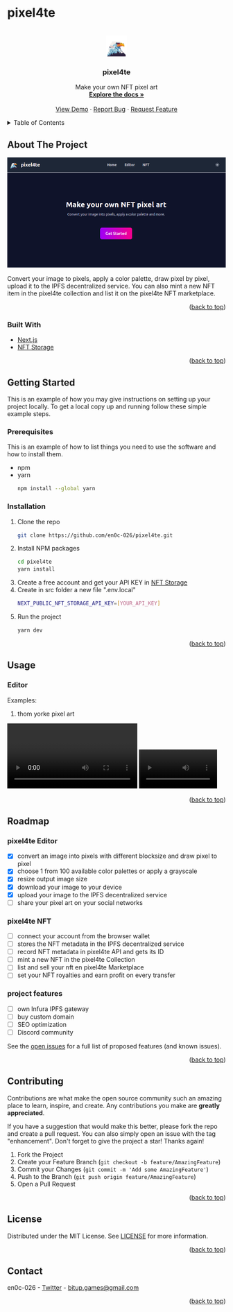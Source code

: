 # pixel4te

<!-- Improved compatibility of back to top link: See: https://github.com/othneildrew/Best-README-Template/pull/73 -->
<a name="readme-top"></a>


<!-- PROJECT LOGO -->
<br />
<div align="center">
  <a href="https://github.com/en0c-026/pixel4te">
    <img src="public/favicon.png" alt="Logo" width="48" height="48">
  </a>

<h3 align="center">pixel4te</h3>

  <p align="center">
    Make your own NFT pixel art
    <br />
    <a href="https://github.com/en0c-026/pixel4te/tree/master/docs"><strong>Explore the docs »</strong></a>
    <br />
    <br />
    <a href="https://pixel4te.vercel.app">View Demo</a>
    ·
    <a href="https://github.com/en0c-026/pixel4te/issues/new?title=Bug: ">Report Bug</a>
    ·
    <a href="https://github.com/en0c-026/pixel4te/issues/new?title=Feature: ">Request Feature</a>
  </p>
</div>



<!-- TABLE OF CONTENTS -->
<details>
  <summary>Table of Contents</summary>
  <ol>
    <li>
      <a href="#about-the-project">About The Project</a>
      <ul>
        <li><a href="#built-with">Built With</a></li>
      </ul>
    </li>
    <li>
      <a href="#getting-started">Getting Started</a>
      <ul>
        <li><a href="#prerequisites">Prerequisites</a></li>
        <li><a href="#installation">Installation</a></li>
      </ul>
    </li>
    <li><a href="#usage">Usage</a></li>
    <li><a href="#roadmap">Roadmap</a></li>
    <li><a href="#contributing">Contributing</a></li>
    <li><a href="#license">License</a></li>
    <li><a href="#contact">Contact</a></li>
    <li><a href="#acknowledgments">Acknowledgments</a></li>
  </ol>
</details>



<!-- ABOUT THE PROJECT -->
## About The Project

![](https://github.com/en0c-026/pixel4te/blob/master/docs/screenshot/home.png)

Convert your image to pixels, apply a color palette, draw pixel by pixel, upload it to the IPFS decentralized service. You can also mint a new NFT item in the pixel4te collection and list it on the pixel4te NFT marketplace.

<p align="right">(<a href="#readme-top">back to top</a>)</p>



### Built With

* [Next.js](https://nextjs.org)
* [NFT Storage](https://nft.storage)

<p align="right">(<a href="#readme-top">back to top</a>)</p>



<!-- GETTING STARTED -->
## Getting Started

This is an example of how you may give instructions on setting up your project locally.
To get a local copy up and running follow these simple example steps.

### Prerequisites

This is an example of how to list things you need to use the software and how to install them.
* npm
* yarn
  ```sh
  npm install --global yarn
  ```

### Installation

1. Clone the repo
   ```sh
   git clone https://github.com/en0c-026/pixel4te.git
   ```
2. Install NPM packages
   ```sh
   cd pixel4te
   yarn install
   ```
3. Create a free account and get your API KEY in [NFT Storage](https://nft.storage)
4. Create in src folder a new file ".env.local"
   ```sh
   NEXT_PUBLIC_NFT_STORAGE_API_KEY=[YOUR_API_KEY]
   ```
5. Run the project
   ```sh
   yarn dev
   ```
  

<p align="right">(<a href="#readme-top">back to top</a>)</p>



<!-- USAGE EXAMPLES -->
## Usage

### Editor

Examples: 

1. thom yorke pixel art

![](https://github.com/en0c-026/pixel4te/blob/master/docs/clip/thom-torke-pixel-art.mp4)
<video src='your URL here' width=180/>


<p align="right">(<a href="#readme-top">back to top</a>)</p>



<!-- ROADMAP -->
## Roadmap


### pixel4te Editor
- [x] convert an image into pixels with different blocksize and draw pixel to pixel
- [x] choose 1 from 100 available color palettes or apply a grayscale
- [x] resize output image size
- [x] download your image to your device
- [x] upload your image to the IPFS decentralized service
- [ ] share your pixel art on your social networks

### pixel4te NFT
- [ ] connect your account from the browser wallet
- [ ] stores the NFT metadata in the IPFS decentralized service
- [ ] record NFT metadata in pixel4te API and gets its ID
- [ ] mint a new NFT in the pixel4te Collection
- [ ] list and sell your nft en pixel4te Marketplace
- [ ] set your NFT royalties and earn profit on every transfer

### project features
- [ ] own Infura IPFS gateway
- [ ] buy custom domain
- [ ] SEO optimization
- [ ] Discord community

See the [open issues](https://github.com/en0c-026/pixel4te/issues) for a full list of proposed features (and known issues).

<p align="right">(<a href="#readme-top">back to top</a>)</p>


<!-- CONTRIBUTING -->
## Contributing

Contributions are what make the open source community such an amazing place to learn, inspire, and create. Any contributions you make are **greatly appreciated**.

If you have a suggestion that would make this better, please fork the repo and create a pull request. You can also simply open an issue with the tag "enhancement".
Don't forget to give the project a star! Thanks again!

1. Fork the Project
2. Create your Feature Branch (`git checkout -b feature/AmazingFeature`)
3. Commit your Changes (`git commit -m 'Add some AmazingFeature'`)
4. Push to the Branch (`git push origin feature/AmazingFeature`)
5. Open a Pull Request

<p align="right">(<a href="#readme-top">back to top</a>)</p>



<!-- LICENSE -->
## License

Distributed under the MIT License. See [LICENSE](https://github.com/en0c-026/pixel4te/blob/master/LICENSE.md) for more information.

<p align="right">(<a href="#readme-top">back to top</a>)</p>



<!-- CONTACT -->
## Contact

en0c-026 - [Twitter](https://twitter.com/ben_ya_1) - bitup.games@gmail.com

<p align="right">(<a href="#readme-top">back to top</a>)</p>


<!-- MARKDOWN LINKS & IMAGES -->
<!-- https://www.markdownguide.org/basic-syntax/#reference-style-links -->
[contributors-shield]: https://img.shields.io/github/contributors/github_username/repo_name.svg?style=for-the-badge
[contributors-url]: https://github.com/github_username/repo_name/graphs/contributors
[forks-shield]: https://img.shields.io/github/forks/github_username/repo_name.svg?style=for-the-badge
[forks-url]: https://github.com/github_username/repo_name/network/members
[stars-shield]: https://img.shields.io/github/stars/github_username/repo_name.svg?style=for-the-badge
[stars-url]: https://github.com/github_username/repo_name/stargazers
[issues-shield]: https://img.shields.io/github/issues/github_username/repo_name.svg?style=for-the-badge
[issues-url]: https://github.com/github_username/repo_name/issues
[license-shield]: https://img.shields.io/github/license/github_username/repo_name.svg?style=for-the-badge
[license-url]: https://github.com/github_username/repo_name/blob/master/LICENSE.txt
[linkedin-shield]: https://img.shields.io/badge/-LinkedIn-black.svg?style=for-the-badge&logo=linkedin&colorB=555
[linkedin-url]: https://linkedin.com/in/linkedin_username
[product-screenshot]: images/screenshot.png
[Next.js]: https://img.shields.io/badge/next.js-000000?style=for-the-badge&logo=nextdotjs&logoColor=white
[Next-url]: https://nextjs.org/
[React.js]: https://img.shields.io/badge/React-20232A?style=for-the-badge&logo=react&logoColor=61DAFB
[React-url]: https://reactjs.org/
[Vue.js]: https://img.shields.io/badge/Vue.js-35495E?style=for-the-badge&logo=vuedotjs&logoColor=4FC08D
[Vue-url]: https://vuejs.org/
[Angular.io]: https://img.shields.io/badge/Angular-DD0031?style=for-the-badge&logo=angular&logoColor=white
[Angular-url]: https://angular.io/
[Svelte.dev]: https://img.shields.io/badge/Svelte-4A4A55?style=for-the-badge&logo=svelte&logoColor=FF3E00
[Svelte-url]: https://svelte.dev/
[Laravel.com]: https://img.shields.io/badge/Laravel-FF2D20?style=for-the-badge&logo=laravel&logoColor=white
[Laravel-url]: https://laravel.com
[Bootstrap.com]: https://img.shields.io/badge/Bootstrap-563D7C?style=for-the-badge&logo=bootstrap&logoColor=white
[Bootstrap-url]: https://getbootstrap.com
[JQuery.com]: https://img.shields.io/badge/jQuery-0769AD?style=for-the-badge&logo=jquery&logoColor=white
[JQuery-url]: https://jquery.com 
